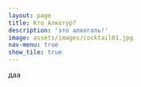 ```yaml
---
layout: page
title: Кто Алкотур?
description: 'это алкоголь!'
image: assets/images/cocktail01.jpg
nav-menu: true
show_tile: true
---
```


даа